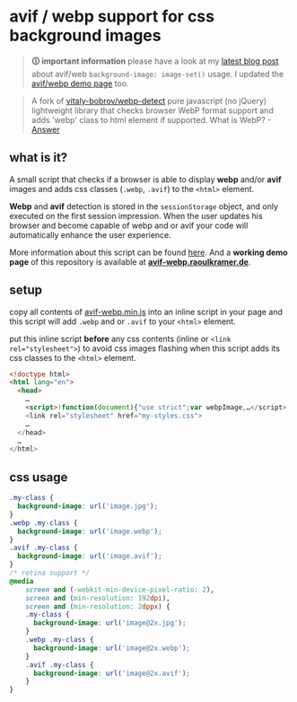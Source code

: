 # avif / webp support for css background images

> **🛈 important information** please have a look at my [latest blog post](https://raoulkramer.de/avif-webp-images-css-background-usage-progressive-enhanced-with-image-set/) about avif/web `background-image: image-set()` usage. I updated the [avif/webp demo page](https://avif-webp.raoulkramer.de/) too.

> A fork of [vitaly-bobrov/webp-detect](https://github.com/vitaliy-bobrov/webp-detect) pure javascript (no jQuery) lightweight library that checks browser WebP format support and adds 'webp' class to html element if supported.
> What is WebP? - [Answer](https://developers.google.com/speed/webp/)

## what is it?
A small script that checks if a browser is able to display **webp** and/or **avif** images and adds css 
classes (`.webp`, `.avif`) to the `<html>` element.

**Webp** and **avif** detection is stored in the `sessionStorage` object, and only executed on the first session impression.
When the user updates his browser and become capable of webp and or avif your code will automatically enhance the user experience.

More information about this script can be found [here](https://raoulkramer.de/avif-and-webp-images-as-css-background-images).
And a **working demo page** of this repository is available at [**avif-webp.raoulkramer.de**](https://avif-webp.raoulkramer.de/).

## setup
copy all contents of [avif-webp.min.js](./avif-webp.min.js) into an inline script in your page and this script 
will add `.webp` and or `.avif` to your `<html>` element.

put this inline script **before** any css contents (inline or `<link rel="stylesheet">`) to avoid css images flashing
when this script adds its css classes to the `<html>` element.

```html
<!doctype html>
<html lang="en">
  <head>
    …
    <script>!function(document){"use strict";var webpImage,…</script>
    <link rel="stylesheet" href="my-styles.css">
    …
  </head>
  …
</html>
```

## css usage
```css
.my-class {
  background-image: url('image.jpg');
}
.webp .my-class {
  background-image: url('image.webp');
}
.avif .my-class {
  background-image: url('image.avif');
}
/* retina support */
@media
    screen and (-webkit-min-device-pixel-ratio: 2),
    screen and (min-resolution: 192dpi),
    screen and (min-resolution: 2dppx) {
    .my-class {
      background-image: url('image@2x.jpg');
    }
    .webp .my-class {
      background-image: url('image@2x.webp');
    }
    .avif .my-class {
      background-image: url('image@2x.avif');
    }
}
```
